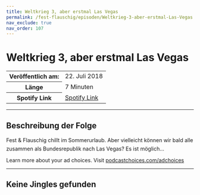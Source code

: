 ```yaml
---
title: Weltkrieg 3, aber erstmal Las Vegas
permalink: /fest-flauschig/episoden/Weltkrieg-3-aber-erstmal-Las-Vegas
nav_exclude: true
nav_order: 107
---
```


# Weltkrieg 3, aber erstmal Las Vegas
<table class="resp-table dcf-table dcf-table-responsive dcf-table-bordered dcf-table-striped dcf-w-100%">
                    <tbody>
                        <tr>
                            <th scope="row">Veröffentlich am:</th>
                            <td data-label="Veröffentlich am:">22. Juli 2018</td>
                        </tr>
                        <tr>
                            <th scope="row">Länge </th>
                            <td data-label="Länge ">7 Minuten</td>
                        </tr><tr>
                                <th scope="row">Spotify Link</th>
                                <td data-label="Spotify Link"><a href="https://open.spotify.com/episode/6KJGQaIEQCRqhKN7LbyMAc">Spotify Link</a></td>
                            </tr></tbody>
                </table>

***

## Beschreibung der Folge

<div>
Fest &amp; Flauschig chillt im Sommerurlaub. Aber vielleicht können wir bald alle zusammen als Bundesrepublik nach Las Vegas? Es ist möglich...<p> </p><p>Learn more about your ad choices. Visit <a href="https://podcastchoices.com/adchoices">podcastchoices.com/adchoices</a></p>  
</div>

***

## Keine Jingles gefunden